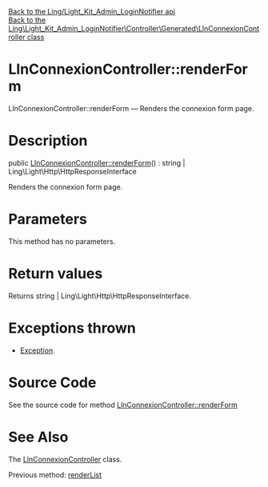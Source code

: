 [Back to the Ling/Light_Kit_Admin_LoginNotifier api](https://github.com/lingtalfi/Light_Kit_Admin_LoginNotifier/blob/master/doc/api/Ling/Light_Kit_Admin_LoginNotifier.md)<br>
[Back to the Ling\Light_Kit_Admin_LoginNotifier\Controller\Generated\LlnConnexionController class](https://github.com/lingtalfi/Light_Kit_Admin_LoginNotifier/blob/master/doc/api/Ling/Light_Kit_Admin_LoginNotifier/Controller/Generated/LlnConnexionController.md)


LlnConnexionController::renderForm
================



LlnConnexionController::renderForm — Renders the connexion form page.




Description
================


public [LlnConnexionController::renderForm](https://github.com/lingtalfi/Light_Kit_Admin_LoginNotifier/blob/master/doc/api/Ling/Light_Kit_Admin_LoginNotifier/Controller/Generated/LlnConnexionController/renderForm.md)() : string | Ling\Light\Http\HttpResponseInterface




Renders the connexion form page.




Parameters
================

This method has no parameters.


Return values
================

Returns string | Ling\Light\Http\HttpResponseInterface.


Exceptions thrown
================

- [Exception](http://php.net/manual/en/class.exception.php).&nbsp;







Source Code
===========
See the source code for method [LlnConnexionController::renderForm](https://github.com/lingtalfi/Light_Kit_Admin_LoginNotifier/blob/master/Controller/Generated/LlnConnexionController.php#L40-L61)


See Also
================

The [LlnConnexionController](https://github.com/lingtalfi/Light_Kit_Admin_LoginNotifier/blob/master/doc/api/Ling/Light_Kit_Admin_LoginNotifier/Controller/Generated/LlnConnexionController.md) class.

Previous method: [renderList](https://github.com/lingtalfi/Light_Kit_Admin_LoginNotifier/blob/master/doc/api/Ling/Light_Kit_Admin_LoginNotifier/Controller/Generated/LlnConnexionController/renderList.md)<br>

